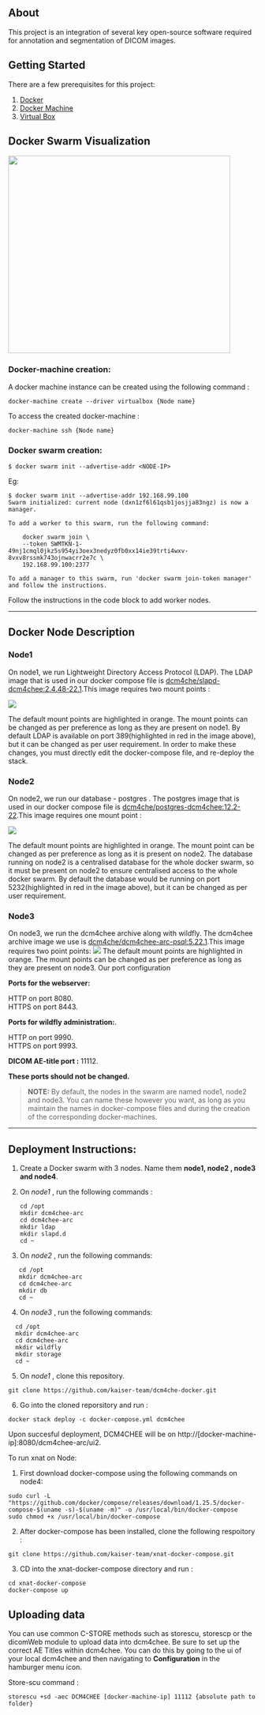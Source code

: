 ## About
This project is an integration of several key open-source software required for annotation and segmentation of DICOM images.

## Getting Started
There are a few prerequisites for this project:

 1. [Docker](https://www.docker.com/get-started)
 2. [Docker Machine](https://docs.docker.com/machine/install-machine/)
 3. [Virtual Box](https://www.virtualbox.org/wiki/Downloads)

## Docker Swarm Visualization 
<img src="Images/dockerswarm.jpeg" width="450" height="400">

### Docker-machine creation:
A docker machine instance can be created using the following command :
```
docker-machine create --driver virtualbox {Node name}
```
To access the created docker-machine :
 
 ```
 docker-machine ssh {Node name}
 ```
 
### Docker swarm creation:
```
$ docker swarm init --advertise-addr <NODE-IP>
```
Eg: 

```
$ docker swarm init --advertise-addr 192.168.99.100
Swarm initialized: current node (dxn1zf6l61qsb1josjja83ngz) is now a manager.

To add a worker to this swarm, run the following command:

    docker swarm join \
    --token SWMTKN-1-49nj1cmql0jkz5s954yi3oex3nedyz0fb0xx14ie39trti4wxv-8vxv8rssmk743ojnwacrr2e7c \
    192.168.99.100:2377

To add a manager to this swarm, run 'docker swarm join-token manager' and follow the instructions.
```
Follow the instructions in the code block to add worker nodes.

---

## Docker Node Description


### Node1
On node1, we run Lightweight Directory Access Protocol (LDAP). The LDAP image that is used in our docker compose file is  [dcm4che/slapd-dcm4chee:2.4.48-22.1](https://hub.docker.com/layers/dcm4che/slapd-dcm4chee/2.4.48-22.1/images/sha256-5603997ca103fa695a1473ec95b9670055ac844806979d7eaa3e20ef4e97dba1?context=explore).This image requires two mount points :

<img src="Images/ldap.jpg">

The default mount points are highlighted in orange. The mount points can be changed as per preference as long as they are present on node1. By default LDAP is available on port 389(highlighted in red in the image above), but it can be changed as per user requirement. In order to make these changes, you must directly edit the docker-compose file, and re-deploy the stack.

### Node2
On node2, we run our database - postgres . The postgres image that is used in our docker compose file is [dcm4che/postgres-dcm4chee:12.2-22](https://hub.docker.com/r/dcm4che/postgres-dcm4chee).This image requires one mount point :

<img src="Images/db.jpg">

The default mount points are highlighted in orange. The mount point can be changed as per preference as long as it is present on node2. The database running on node2 is a centralised database for the whole docker swarm, so it must be present on node2 to ensure centralised access to the whole docker swarm. By default the database would be running on port 5232(highlighted in red in the image above), but it can be changed as per user requirement.

### Node3
On node3, we run the dcm4chee archive along with wildfly.  The dcm4chee archive image we use is [dcm4che/dcm4chee-arc-psql:5.22.1](https://hub.docker.com/r/dcm4che/dcm4chee-arc-psql).This image requires two point points: 
<img src="Images/arc.jpg">
The default mount points are highlighted in orange. The mount points can be changed as per preference as long as they are present on node3.  Our port configuration

**Ports for the webserver:**<br>

 HTTP  on port 8080.      
 HTTPS on port 8443. 
 
**Ports for wildfly administration:**.<br>

 HTTP on port 9990. <br>
 HTTPS on port 9993. <br>
 
**DICOM AE-title port :** 11112. <br>


**These ports should not be changed.**

> **NOTE:**
> By default, the nodes in the swarm are named node1, node2 and node3. You can name these however you want, as long as you maintain the names in docker-compose files and during the creation of the corresponding docker-machines.

---

## Deployment Instructions:

 1. Create a Docker swarm with 3 nodes. Name them **node1, node2 , node3 and node4**.
 
 2. On *node1* , run the following commands :
    ```
    cd /opt
    mkdir dcm4chee-arc
    cd dcm4chee-arc
    mkdir ldap
    mkdir slapd.d
    cd ~
    ```
 3. On *node2* , run the following commands:
 ```
    cd /opt
    mkdir dcm4chee-arc
    cd dcm4chee-arc
    mkdir db
    cd ~
 ```
 4. On *node3* , run the following commands:
  ```
    cd /opt
    mkdir dcm4chee-arc
    cd dcm4chee-arc
    mkdir wildfly
    mkdir storage
    cd ~
 ```
 5. On *node1* , clone this repository. 
 ```
 git clone https://github.com/kaiser-team/dcm4che-docker.git
 ```
 6. Go into the cloned reporsitory and run :
 ```
 docker stack deploy -c docker-compose.yml dcm4chee
 ```
Upon succesful deployment, DCM4CHEE will be on http://[docker-machine-ip]:8080/dcm4chee-arc/ui2. 

To run xnat on Node:  

1. First download docker-compose using the following commands on node4:
```
sudo curl -L "https://github.com/docker/compose/releases/download/1.25.5/docker-compose-$(uname -s)-$(uname -m)" -o /usr/local/bin/docker-compose
sudo chmod +x /usr/local/bin/docker-compose
```
2. After docker-compose has been installed, clone the following respoitory : 
```
git clone https://github.com/kaiser-team/xnat-docker-compose.git
```
3. CD into the xnat-docker-compose directory and run :
```
cd xnat-docker-compose
docker-compose up
```

## Uploading data

You can use common C-STORE methods such as storescu, storescp or the dicomWeb module to upload data into dcm4chee. Be sure to set up the correct AE Titles within dcm4chee. You can do this by going to the ui of your local dcm4chee and then navigating to **Configuration** in the hamburger menu icon.

Store-scu command :
```
storescu +sd -aec DCM4CHEE [docker-machine-ip] 11112 {absolute path to folder}
```
